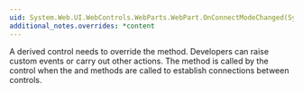 ```yaml
---
uid: System.Web.UI.WebControls.WebParts.WebPart.OnConnectModeChanged(System.EventArgs)
additional_notes.overrides: *content
---
```


<p>A derived control needs to override the <xref href="System.Web.UI.WebControls.WebParts.WebPart.OnConnectModeChanged(System.EventArgs)"></xref> method. Developers can raise custom events or carry out other actions. The method is called by the <xref href="System.Web.UI.WebControls.WebParts.WebPartManager"></xref> control when the <xref href="System.Web.UI.WebControls.WebParts.WebPartManager.BeginWebPartConnecting(System.Web.UI.WebControls.WebParts.WebPart)"></xref> and <xref href="System.Web.UI.WebControls.WebParts.WebPartManager.EndWebPartConnecting"></xref> methods are called to establish connections between controls.</p>



